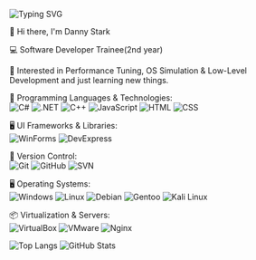![Typing SVG](https://readme-typing-svg.herokuapp.com/?lines=Welcome+to+my+GitHub+Page!;Enjoy+your+stay!&center=true&width=500&height=50)

👋 Hi there, I'm Danny Stark</br>

💻 Software Developer Trainee(2nd year)</br>

🚀 Interested in Performance Tuning, OS Simulation & Low-Level Development and just learning new things.</br>

🔧 Programming Languages & Technologies:</br>
![C#](https://img.shields.io/badge/-C%23-239120?style=plastic&logo=csharp&logoColor=black)
![.NET](https://img.shields.io/badge/-.NET-512BD4?style=plastic&logo=dotnet&logoColor=black)
![C++](https://img.shields.io/badge/-C++-00599C?style=plastic&logo=c%2B%2B&logoColor=black)
![JavaScript](https://img.shields.io/badge/-JavaScript-F7DF1E?style=plastic&logo=javascript&logoColor=black)
![HTML](https://img.shields.io/badge/-HTML5-E34F26?style=plastic&logo=html5&logoColor=black)
![CSS](https://img.shields.io/badge/-CSS3-1572B6?style=plastic&logo=css3&logoColor=black)

🖥️ UI Frameworks & Libraries:</br>
![WinForms](https://img.shields.io/badge/-WinForms-0078D6?style=plastic&logo=windows&logoColor=black)
![DevExpress](https://img.shields.io/badge/-DevExpress-FF7200?style=plastic&logo=devexpress&logoColor=black) 

🔄 Version Control:</br>
![Git](https://img.shields.io/badge/-Git-F05032?style=plastic&logo=git&logoColor=black)
![GitHub](https://img.shields.io/badge/-GitHub-181717?style=plastic&logo=github&logoColor=black)
![SVN](https://img.shields.io/badge/-Subversion-809CC9?style=plastic&logo=subversion&logoColor=black)

🖥️ Operating Systems:</br>
![Windows](https://img.shields.io/badge/-Windows-0078D6?style=plastic&logo=windows&logoColor=black)
![Linux](https://img.shields.io/badge/-Linux-FCC624?style=plastic&logo=linux&logoColor=black)
![Debian](https://img.shields.io/badge/-Debian-A81D33?style=plastic&logo=debian&logoColor=black)
![Gentoo](https://img.shields.io/badge/-Gentoo-54487A?style=plastic&logo=gentoo&logoColor=black)
![Kali Linux](https://img.shields.io/badge/-Kali_Linux-557C94?style=plastic&logo=kali-linux&logoColor=black)

📦 Virtualization & Servers:</br>
![VirtualBox](https://img.shields.io/badge/-VirtualBox-183A61?style=plastic&logo=virtualbox&logoColor=black)
![VMware](https://img.shields.io/badge/-VMware-607078?style=plastic&logo=vmware&logoColor=black)
![Nginx](https://img.shields.io/badge/-Nginx-009639?style=plastic&logo=nginx&logoColor=black)


![Top Langs](https://github-readme-stats.vercel.app/api/top-langs/?username=0xD4nny&show_icons=true&cache_seconds=86400&layout=compact&theme=tokyonight&hide_border=true)          ![GitHub Stats](https://github-readme-stats.vercel.app/api?username=0xD4nny&show_icons=true&cache_seconds=86400&layout=compact&theme=tokyonight&hide_border=true)




<!--
Here are some ideas to get you started:
- 🔭 I’m currently working on ...
- 🌱 I’m currently learning ...
- 👯 I’m looking to collaborate on ...
- 🤔 I’m looking for help with ...
- 💬 Ask me about ...
- 📫 How to reach me: ...
- ⚡ Fun fact: ...
-->
